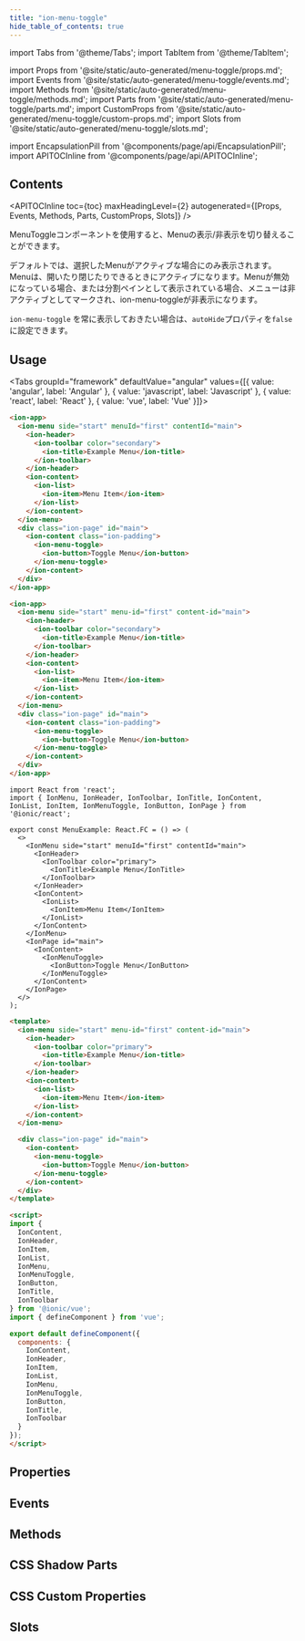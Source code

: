 ```yaml
---
title: "ion-menu-toggle"
hide_table_of_contents: true
---
```

import Tabs from '@theme/Tabs';
import TabItem from '@theme/TabItem';

import Props from '@site/static/auto-generated/menu-toggle/props.md';
import Events from '@site/static/auto-generated/menu-toggle/events.md';
import Methods from '@site/static/auto-generated/menu-toggle/methods.md';
import Parts from '@site/static/auto-generated/menu-toggle/parts.md';
import CustomProps from '@site/static/auto-generated/menu-toggle/custom-props.md';
import Slots from '@site/static/auto-generated/menu-toggle/slots.md';

<head>
  <title>ion-menu-toggle | MenuToggle Component to Open/Close Active Menus</title>
  <meta name="description" content="The MenuToggle component can be used to toggle a menu open or closed—by default, it's only visible when the selected menu is active. Read more about usage." />
</head>

import EncapsulationPill from '@components/page/api/EncapsulationPill';
import APITOCInline from '@components/page/api/APITOCInline';

<EncapsulationPill type="shadow" />

<h2 className="table-of-contents__title">Contents</h2>

<APITOCInline
  toc={toc}
  maxHeadingLevel={2}
  autogenerated={[Props, Events, Methods, Parts, CustomProps, Slots]}
/>



MenuToggleコンポーネントを使用すると、Menuの表示/非表示を切り替えることができます。

デフォルトでは、選択したMenuがアクティブな場合にのみ表示されます。Menuは、開いたり閉じたりできるときにアクティブになります。Menuが無効になっている場合、または分割ペインとして表示されている場合、メニューは非アクティブとしてマークされ、ion-menu-toggleが非表示になります。

`ion-menu-toggle` を常に表示しておきたい場合は、`autoHide`プロパティを`false`に設定できます。



## Usage

<Tabs groupId="framework" defaultValue="angular" values={[{ value: 'angular', label: 'Angular' }, { value: 'javascript', label: 'Javascript' }, { value: 'react', label: 'React' }, { value: 'vue', label: 'Vue' }]}>

<TabItem value="angular">

```html
<ion-app>
  <ion-menu side="start" menuId="first" contentId="main">
    <ion-header>
      <ion-toolbar color="secondary">
        <ion-title>Example Menu</ion-title>
      </ion-toolbar>
    </ion-header>
    <ion-content>
      <ion-list>
        <ion-item>Menu Item</ion-item>
      </ion-list>
    </ion-content>
  </ion-menu>
  <div class="ion-page" id="main">
    <ion-content class="ion-padding">
      <ion-menu-toggle>
        <ion-button>Toggle Menu</ion-button>
      </ion-menu-toggle>
    </ion-content>
  </div>
</ion-app>
```



</TabItem>


<TabItem value="javascript">

```html
<ion-app>
  <ion-menu side="start" menu-id="first" content-id="main">
    <ion-header>
      <ion-toolbar color="secondary">
        <ion-title>Example Menu</ion-title>
      </ion-toolbar>
    </ion-header>
    <ion-content>
      <ion-list>
        <ion-item>Menu Item</ion-item>
      </ion-list>
    </ion-content>
  </ion-menu>
  <div class="ion-page" id="main">
    <ion-content class="ion-padding">
      <ion-menu-toggle>
        <ion-button>Toggle Menu</ion-button>
      </ion-menu-toggle>
    </ion-content>
  </div>
</ion-app>
```



</TabItem>


<TabItem value="react">

```tsx
import React from 'react';
import { IonMenu, IonHeader, IonToolbar, IonTitle, IonContent, IonList, IonItem, IonMenuToggle, IonButton, IonPage } from '@ionic/react';

export const MenuExample: React.FC = () => (
  <>
    <IonMenu side="start" menuId="first" contentId="main">
      <IonHeader>
        <IonToolbar color="primary">
          <IonTitle>Example Menu</IonTitle>
        </IonToolbar>
      </IonHeader>
      <IonContent>
        <IonList>
          <IonItem>Menu Item</IonItem>
        </IonList>
      </IonContent>
    </IonMenu>
    <IonPage id="main">
      <IonContent>
        <IonMenuToggle>
          <IonButton>Toggle Menu</IonButton>
        </IonMenuToggle>
      </IonContent>
    </IonPage>
  </>
);
```

</TabItem>


<TabItem value="vue">

```html
<template>
  <ion-menu side="start" menu-id="first" content-id="main">
    <ion-header>
      <ion-toolbar color="primary">
        <ion-title>Example Menu</ion-title>
      </ion-toolbar>
    </ion-header>
    <ion-content>
      <ion-list>
        <ion-item>Menu Item</ion-item>
      </ion-list>
    </ion-content>
  </ion-menu>

  <div class="ion-page" id="main">
    <ion-content>
      <ion-menu-toggle>
        <ion-button>Toggle Menu</ion-button>
      </ion-menu-toggle>
    </ion-content>
  </div>
</template>

<script>
import { 
  IonContent, 
  IonHeader, 
  IonItem, 
  IonList, 
  IonMenu, 
  IonMenuToggle,
  IonButton,
  IonTitle, 
  IonToolbar
} from '@ionic/vue';
import { defineComponent } from 'vue';

export default defineComponent({
  components: {
    IonContent, 
    IonHeader, 
    IonItem, 
    IonList, 
    IonMenu, 
    IonMenuToggle,
    IonButton,
    IonTitle, 
    IonToolbar
  }
});
</script>
```

</TabItem>

</Tabs>

## Properties
<Props />

## Events
<Events />

## Methods
<Methods />

## CSS Shadow Parts
<Parts />

## CSS Custom Properties
<CustomProps />

## Slots
<Slots />